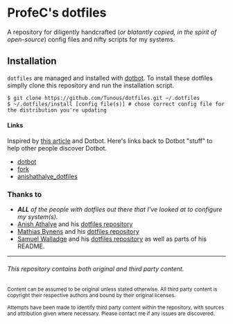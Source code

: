 # ProfeC's dotfiles

A repository for diligently handcrafted (_or blatantly copied, in the spirit of open-source_) config files and nifty scripts for my systems.


## Installation

```dotfiles``` are managed and installed with [dotbot](https://github.com/anishathalye/dotbot). To install these dotfiles simplly clone this repository and run the installation script.

```shell
$ git clone https://github.com/Tunous/dotfiles.git ~/.dotfiles
$ ~/.dotfiles/install [config file(s)] # chose correct config file for the distribution you're updating
```

#### Links

Inspired by [this article](http://www.anishathalye.com/2014/08/03/managing-your-dotfiles/) and Dotbot. Here's links back to
Dotbot "stuff" to help other people discover Dotbot.

* [dotbot](https://github.com/anishathalye/dotbot)
* [fork](https://github.com/anishathalye/dotfiles_template/fork)
* [anishathalye_dotfiles](https://github.com/anishathalye/dotfiles)

### Thanks to

* _**ALL** of the people with dotfiles out there that I've looked at to configure my system(s)._
* [Anish Athalye](https://github.com/anishathalye) and his [dotfiles repository](https://github.com/anishathalye/dotfiles)
* [Mathias Bynens](https://github.com/mathiasbynens) and his [dotfiles repository](https://github.com/mathiasbynens/dotfiles)
* [Samuel Walladge](https://github.com/swalladge) and his [dotfiles repository](https://github.com/swalladge/dotfiles) as well as parts of his README.

----

###### This repository contains both original and third party content.

<sub>Content can be assumed to be original unless stated otherwise. All third party content is copyright their respective authors and bound by their original licenses.</sub>

<sub>Attempts have been made to identify third party content within the repository, with sources and attribution given
where necessary. Please contact me if any issues are discovered.</sub>
